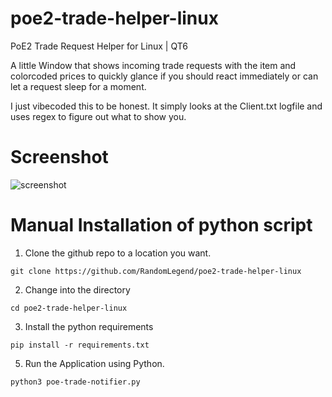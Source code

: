 # poe2-trade-helper-linux
PoE2 Trade Request Helper for Linux | QT6

A little Window that shows incoming trade requests with the item and colorcoded prices to quickly glance if you should react immediately or can let a request sleep for a moment.

I just vibecoded this to be honest. It simply looks at the Client.txt logfile and uses regex to figure out what to show you.

# Screenshot
![screenshot](https://github.com/user-attachments/assets/a42e9f74-b199-431f-8112-b28f521346a1)

# Manual Installation of python script
1. Clone the github repo to a location you want.
```
git clone https://github.com/RandomLegend/poe2-trade-helper-linux
```
2. Change into the directory
```
cd poe2-trade-helper-linux
```
3. Install the python requirements
```
pip install -r requirements.txt
```

5. Run the Application using Python.
```
python3 poe-trade-notifier.py
```
